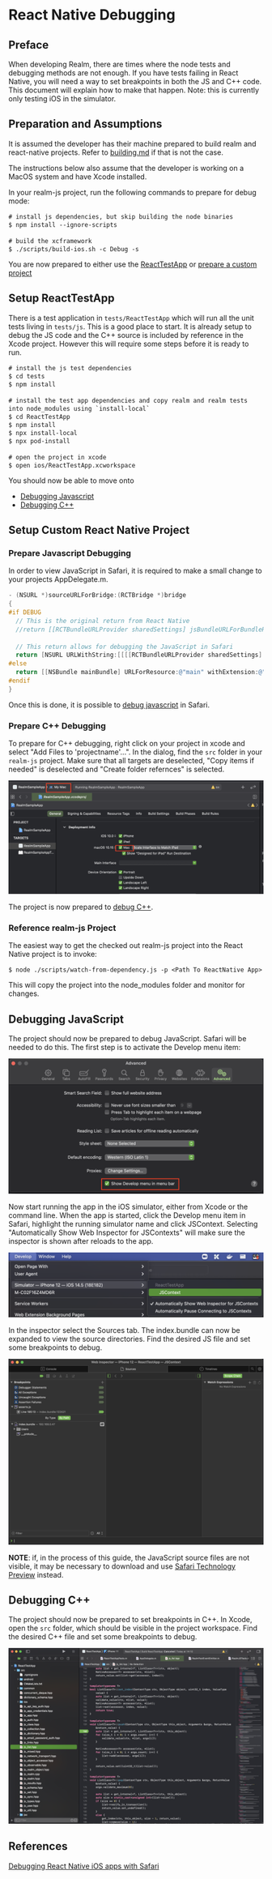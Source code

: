 
# React Native Debugging

## Preface

When developing Realm, there are times where the node tests and debugging methods are not enough.  If you have tests failing in React Native, you will need a way to set breakpoints in both the JS and C++ code.  This document will explain how to make that happen.  Note: this is currently only testing iOS in the simulator.

## Preparation and Assumptions
It is assumed the developer has their machine prepared to build realm and react-native projects.  Refer to [building.md](./building.md) if that is not the case.

The instructions below also assume that the developer is working on a MacOS system and have Xcode installed.

In your realm-js project, run the following commands to prepare for debug mode:
```
# install js dependencies, but skip building the node binaries
$ npm install --ignore-scripts

# build the xcframework
$ ./scripts/build-ios.sh -c Debug -s
```

You are now prepared to either use the [ReactTestApp](#setup-reacttestapp) or [prepare a custom project](#setup-custom-react-native-project)

## Setup ReactTestApp

There is a test application in `tests/ReactTestApp` which will run all the unit tests living in `tests/js`.  This is a good place to start.  It is already setup to debug the JS code and the C++ source is included by reference in the Xcode project.  However this will require some steps before it is ready to run.

```
# install the js test dependencies
$ cd tests
$ npm install

# install the test app dependencies and copy realm and realm tests into node_modules using `install-local` 
$ cd ReactTestApp
$ npm install
$ npx install-local
$ npx pod-install

# open the project in xcode
$ open ios/ReactTestApp.xcworkspace
```

You should now be able to move onto
- [Debugging Javascript](#debugging-javascript) 
- [Debugging C++](#debugging-c++) 

## Setup Custom React Native Project

### Prepare Javascript Debugging
In order to view JavaScript in Safari, it is required to make a small change to your projects AppDelegate.m.

```objective-c
- (NSURL *)sourceURLForBridge:(RCTBridge *)bridge
{
#if DEBUG
  // This is the original return from React Native
  //return [[RCTBundleURLProvider sharedSettings] jsBundleURLForBundleRoot:@"index" fallbackResource:nil];

  // This return allows for debugging the JavaScript in Safari
  return [NSURL URLWithString:[[[[RCTBundleURLProvider sharedSettings] jsBundleURLForBundleRoot:@"index" fallbackResource:nil] absoluteString] stringByAppendingString:@"&inlineSourceMap=true" ]];
#else
  return [[NSBundle mainBundle] URLForResource:@"main" withExtension:@"jsbundle"];
#endif
}
```

Once this is done, it is possible to [debug javascript](#debugging-javascript) in Safari.

### Prepare C++ Debugging
To prepare for C++ debugging, right click on your project in xcode and select "Add Files to 'projectname'...".  In the dialog, find the `src` folder in your `realm-js` project. Make sure that all targets are deselected, "Copy items if needed" is deselected and "Create folder refernces" is selected.

![Add files dialog](./assets/addFilesDialog.png)

The project is now prepared to [debug C++](#dubugging-c++).

### Reference realm-js Project

The easiest way to get the checked out realm-js project into the React Native project is to invoke:
```
$ node ./scripts/watch-from-dependency.js -p <Path To ReactNative App>
```

This will copy the project into the node_modules folder and monitor for changes.

###
## Debugging JavaScript

The project should now be prepared to debug JavaScript.  Safari will be needed to do this. The first step is to activate the Develop menu item:

![Safari Prefrences](./assets/safariPreferences.png)

Now start running the app in the iOS simulator, either from Xcode or the command line.  When the app is started, click the Develop menu item in Safari, highlight the running simulator name and click JSContext.  Selecting "Automatically Show Web Inspector for JSContexts" will make sure the inspector is shown after reloads to the app.

![Select JSContext](./assets/selectJscontext.png)

In the inspector select the Sources tab.  The index.bundle can now be expanded to view the source directories.  Find the desired JS file and set some breakpoints to debug.

![Safari Inspector](./assets/safariInspector.png)


<b>NOTE</b>: if, in the process of this guide, the JavaScript source files are not visible, it may be necessary to download and use [Safari Technology Preview](https://developer.apple.com/safari/technology-preview/) instead.

## Debugging C++

The project should now be prepared to set breakpoints in C++.  In Xcode, open the `src` folder, which should be visible in the project workspace.  Find the desired C++ file and set some breakpoints to debug.

![Xcode C++ Breakpoint](./assets/xcodeCppBreakpoint.png)

## References

[Debugging React Native iOS apps with Safari](http://blog.nparashuram.com/2019/10/debugging-react-native-ios-apps-with.html)
